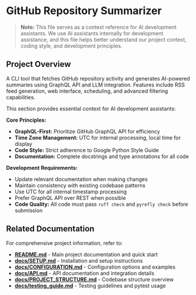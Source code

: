 # GitHub Repository Summarizer

> **Note:** This file serves as a context reference for AI development assistants. We use AI assistants internally for development assistance, and this file helps better understand our project context, coding style, and development principles.

## Project Overview

A CLI tool that fetches GitHub repository activity and generates AI-powered summaries using GraphQL API and LLM integration. Features include RSS feed generation, web interface, scheduling, and advanced filtering capabilities.

This section provides essential context for AI development assistants:

**Core Principles:**

- **GraphQL-First:** Prioritize GitHub GraphQL API for efficiency
- **Time Zone Management:** UTC for internal processing, local time for display
- **Code Style:** Strict adherence to Google Python Style Guide
- **Documentation:** Complete docstrings and type annotations for all code

**Development Requirements:**

- Update relevant documentation when making changes
- Maintain consistency with existing codebase patterns
- Use UTC for all internal timestamp processing
- Prefer GraphQL API over REST when possible
- **Code Quality:** All code must pass `ruff check` and `pyrefly check` before submission

## Related Documentation

For comprehensive project information, refer to:

- **[README.md](./README.md)** - Main project documentation and quick start
- **[docs/SETUP.md](docs/SETUP.md)** - Installation and setup instructions
- **[docs/CONFIGURATION.md](docs/CONFIGURATION.md)** - Configuration options and examples
- **[docs/API.md](docs/API.md)** - API documentation and integration details
- **[docs/PROJECT_STRUCTURE.md](docs/PROJECT_STRUCTURE.md)** - Codebase structure overview
- **[docs/testing_guide.md](docs/testing_guide.md)** - Testing guidelines and pytest usage
